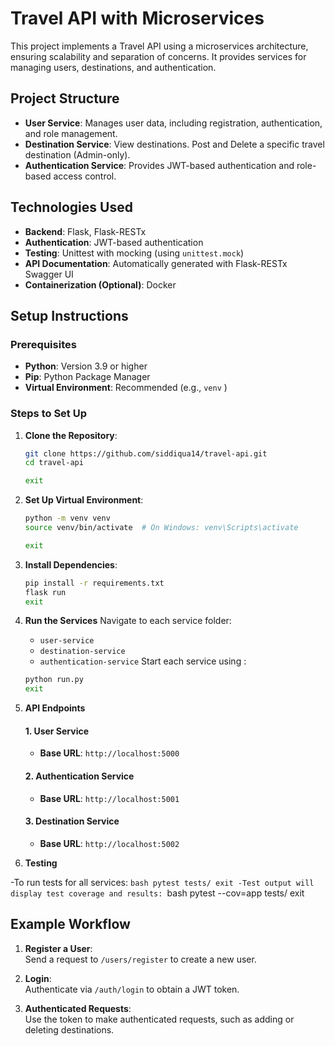 # Travel API with Microservices

This project implements a Travel API using a microservices architecture, ensuring scalability and separation of concerns. It provides services for managing users, destinations, and authentication.

## Project Structure

- **User Service**: Manages user data, including registration, authentication, and role management.
- **Destination Service**: View destinations. Post and Delete a specific travel destination (Admin-only).
- **Authentication Service**: Provides JWT-based authentication and role-based access control.

## Technologies Used

- **Backend**: Flask, Flask-RESTx
- **Authentication**: JWT-based authentication
- **Testing**: Unittest with mocking (using `unittest.mock`)
- **API Documentation**: Automatically generated with Flask-RESTx Swagger UI
- **Containerization (Optional)**: Docker

## Setup Instructions

### Prerequisites
- **Python**: Version 3.9 or higher
- **Pip**: Python Package Manager
- **Virtual Environment**: Recommended (e.g., `venv` )

### Steps to Set Up

1. **Clone the Repository**:
   ```bash
   git clone https://github.com/siddiqua14/travel-api.git
   cd travel-api

   exit 

2. **Set Up Virtual Environment**:
     ```bash
     python -m venv venv
    source venv/bin/activate  # On Windows: venv\Scripts\activate
    
    exit
3. **Install Dependencies**:
     ```bash
    pip install -r requirements.txt
    flask run
    exit
4. **Run the Services**
   Navigate to each service folder:
   - `user-service`
   - `destination-service`
   - `authentication-service`
   Start each service using : 
   ```bash 
   python run.py
   exit

5. **API Endpoints**

    #### 1. User Service
    - **Base URL**: `http://localhost:5000`

    #### 2. Authentication Service
    - **Base URL**: `http://localhost:5001`

    #### 3. Destination Service
    - **Base URL**: `http://localhost:5002`

6. **Testing**

-To run tests for all services:
    ```bash
    pytest tests/
    exit
-Test output will display test coverage and results:
    ```bash
    pytest --cov=app tests/
    exit

## Example Workflow

1. **Register a User**:  
   Send a request to `/users/register` to create a new user.

2. **Login**:  
   Authenticate via `/auth/login` to obtain a JWT token.

3. **Authenticated Requests**:  
   Use the token to make authenticated requests, such as adding or deleting destinations.
